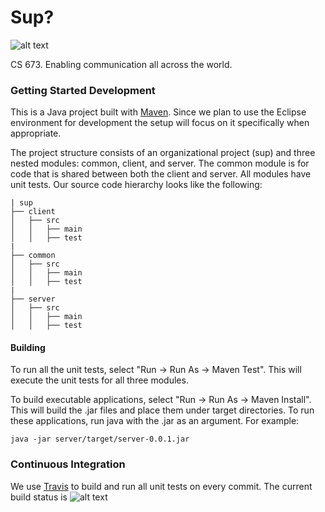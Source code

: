 # Sup?

![alt text](https://travis-ci.org/or-drop-tables-team/sup.svg "Build Status")

CS 673. Enabling communication all across the world.

### Getting Started Development
This is a Java project built with [Maven](https://maven.apache.org/). Since we plan
to use the Eclipse environment for development the setup will focus on it specifically
when appropriate.

The project structure consists of an organizational project (sup) and three nested modules: 
common, client, and server. The common module is for code that is shared between both the client 
and server. All modules have unit tests. Our source code hierarchy looks like the following:

    | sup
    ├── client
    │   ├── src
    │   │   ├── main
    │   │   ├── test
    |
    ├── common
    │   ├── src
    │   │   ├── main
    │   │   ├── test
    |
    ├── server
    │   ├── src
    │   │   ├── main
    │   │   ├── test

#### Building
To run all the unit tests, select "Run -> Run As -> Maven Test". This will 
execute the unit tests for all three modules.

To build executable applications, select "Run -> Run As -> Maven Install". This
will build the .jar files and place them under target directories. To run these
applications, run java with the .jar as an argument. For example:

    java -jar server/target/server-0.0.1.jar

### Continuous Integration
We use [Travis](https://travis-ci.org/or-drop-tables-team/sup) to build and run 
all unit tests on every commit.
The current build status is ![alt text](https://travis-ci.org/or-drop-tables-team/sup.svg "Build Status")
